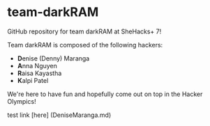 # team-darkRAM
GitHub repository for team darkRAM at SheHacks+ 7!


Team darkRAM is composed of the following hackers:
- <b>D</b>enise (Denny) Maranga
- <b>A</b>nna Nguyen
- <b>R</b>aisa Kayastha
- <b>K</b>alpi Patel

We're here to have fun and hopefully come out on top in the Hacker Olympics!

test link [here] (DeniseMaranga.md)